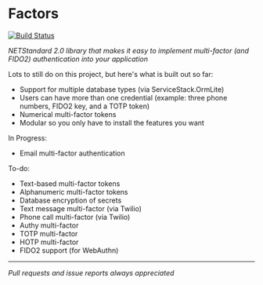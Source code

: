 # Factors
[![Build Status](https://travis-ci.org/bradmb/factors.svg?branch=master)](https://travis-ci.org/bradmb/factors)

*NETStandard 2.0 library that makes it easy to implement multi-factor (and FIDO2) authentication into your application*

Lots to still do on this project, but here's what is built out so far:
* Support for multiple database types (via ServiceStack.OrmLite)
* Users can have more than one credential (example: three phone numbers, FIDO2 key, and a TOTP token)
* Numerical multi-factor tokens
* Modular so you only have to install the features you want

In Progress:
* Email multi-factor authentication

To-do:
* Text-based multi-factor tokens
* Alphanumeric multi-factor tokens
* Database encryption of secrets
* Text message multi-factor (via Twilio)
* Phone call multi-factor (via Twilio)
* Authy multi-factor
* TOTP multi-factor
* HOTP multi-factor
* FIDO2 support (for WebAuthn)

----------

*Pull requests and issue reports always appreciated*
